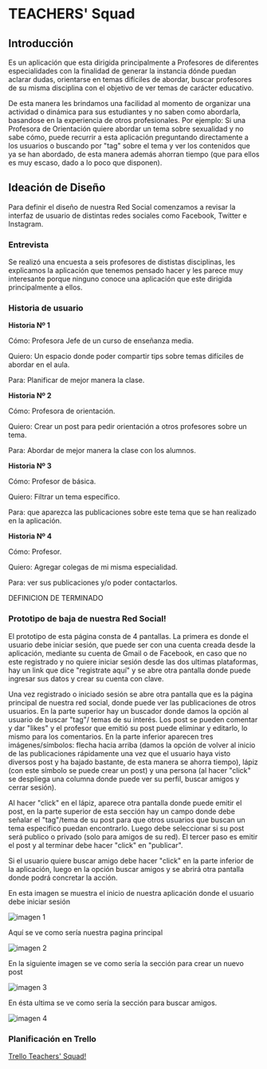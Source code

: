 
# TEACHERS' Squad

## **Introducción**

Es un aplicación que esta dirigida principalmente a Profesores de diferentes especialidades con la finalidad de generar la instancia dónde puedan aclarar dudas, orientarse en temas difíciles de abordar, buscar profesores de su misma disciplina con el objetivo de ver temas de carácter educativo. 

De esta manera les brindamos una facilidad al momento de organizar una actividad o dinámica para sus estudiantes y no saben como abordarla, basandose en la experiencia de otros profesionales. Por ejemplo: Si una Profesora de Orientación quiere abordar un tema sobre sexualidad y no sabe cómo, puede recurrir a esta aplicación preguntando directamente a los usuarios o buscando por "tag" sobre el tema y ver los contenidos que ya se han abordado, de esta manera además ahorran tiempo (que para ellos es muy escaso, dado a lo poco que disponen).


## **Ideación de Diseño**

Para definir el diseño de nuestra Red Social comenzamos a revisar la interfaz de usuario de distintas redes sociales como Facebook, Twitter e Instagram. 


### **Entrevista**  

Se realizó una encuesta a seis profesores de dististas disciplinas, les explicamos la aplicación que tenemos pensado hacer y les parece muy interesante porque ninguno conoce una aplicación que este dirigida principalmente a ellos.


### **Historia de usuario**

**Historia Nº 1**

Cómo: Profesora Jefe de un curso de enseñanza media.

Quiero: Un espacio donde poder compartir tips sobre temas difíciles de abordar en el aula.

Para: Planificar de mejor manera la clase.


**Historia Nº 2**

Cómo: Profesora de orientación.

Quiero: Crear un post para pedir orientación a otros profesores sobre un tema.

Para: Abordar de mejor manera la clase con los alumnos.

**Historia Nº 3**

Cómo: Profesor de básica.

Quiero: Filtrar un tema específico.

Para: que aparezca las publicaciones sobre este tema que se han realizado en la aplicación.


**Historia Nº 4**

Cómo: Profesor.

Quiero: Agregar colegas de mi misma especialidad.

Para: ver sus publicaciones y/o poder contactarlos.



DEFINICION DE TERMINADO



### **Prototipo de baja de nuestra Red Social!**

El prototipo de esta página consta de 4 pantallas. La primera es donde el usuario debe iniciar sesión, que puede ser con una cuenta creada desde la aplicación, mediante su cuenta de Gmail o de Facebook, en caso que no este registrado y no quiere iniciar sesión desde las dos ultimas plataformas, hay un link que dice "registrate aquí" y se abre otra pantalla donde puede ingresar sus datos y crear su cuenta con clave.


Una vez registrado o iniciado sesión se abre otra pantalla que es la página principal de nuestra red social, donde puede ver las publicaciones de otros usuarios. En la parte superior hay un buscador donde damos la opción al usuario de buscar "tag"/ temas de su interés. Los post se pueden comentar y dar "likes" y el profesor que emitió su post puede eliminar y editarlo, lo mismo para los comentarios. En la parte inferior aparecen tres imágenes/símbolos: flecha hacia arriba (damos la opción de volver al inicio de las publicaciones rápidamente una vez que el usuario haya visto diversos post y ha bajado bastante, de esta manera se ahorra tiempo), lápiz (con este símbolo se puede crear un post) y una persona (al hacer "click" se despliega una columna donde puede ver su perfil, buscar amigos y cerrar sesión).

Al hacer "click" en el lápiz, aparece otra pantalla donde puede emitir el post, en la parte superior de esta sección hay un campo donde debe señalar el "tag"/tema de su post para que otros usuarios que buscan un tema especifico puedan encontrarlo. Luego debe seleccionar si su post será publico o privado (solo para amigos de su red). El tercer paso es emitir el post y al terminar debe hacer "click" en "publicar".

Si el usuario quiere buscar amigo debe hacer "click" en la parte inferior de la aplicación, luego en la opción buscar amigos y se abrirá otra pantalla donde podrá concretar la acción.

En esta imagen se muestra el inicio de nuestra aplicación donde el usuario debe iniciar sesión

![imagen 1](img/Sckechers_1.png) 

Aquí se ve como sería nuestra pagina principal

![imagen 2](img/skechers_2.png)

En la siguiente imagen se ve como sería la sección para crear un nuevo post

![imagen 3](img/skechers_3.png)

En ésta ultima se ve como sería la sección para buscar amigos.

![imagen 4](img/skechers_4.png)



### **Planificación en Trello**

[Trello Teachers' Squad!](https://trello.com/b/O4sAh3Tq/teachers-squad)








